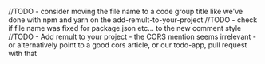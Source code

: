 
//TODO - consider moving the file name to a code group title like we've done with npm and yarn on the add-remult-to-your-project
//TODO - check if file name was fixed for package.json etc... to the new comment style
//TODO - Add remult to your project - the CORS mention seems irrelevant - or alternatively point to a good cors article, or our todo-app, pull request with that